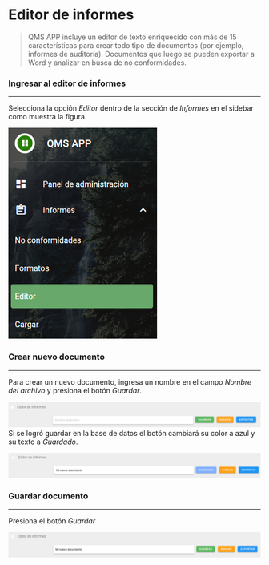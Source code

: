 # Editor de informes
> QMS APP incluye un editor de texto enriquecido con más de 15 características para crear todo tipo de documentos (por ejemplo, informes de auditoría). Documentos que luego se pueden
exportar a Word y analizar en busca de no conformidades.
### Ingresar al editor de informes
___
Selecciona la opción *Editor* dentro de la sección de *Informes* en el sidebar como muestra la figura.

<p class="align-center">
  <img src="../_media/editor/sidebar.PNG">
</p>

### Crear nuevo documento
___
Para crear un nuevo documento, ingresa un nombre en el campo *Nombre del archivo* y presiona el botón *Guardar*.  

![Vista del sidebar](../_media/editor/documento_nuevo.PNG "Documento nuevo")
Si se logró guardar en la base de datos el botón cambiará su color a azul y su texto a *Guardado*.

![Vista del sidebar](../_media/editor/documento_guardado.PNG "Documento guardado")
### Guardar documento
___
Presiona el botón *Guardar*

![Vista del sidebar](../_media/editor/documento_guardar.PNG "Documento a guardar")